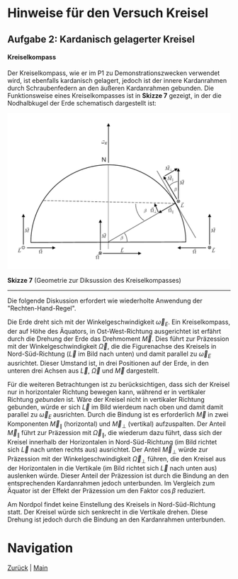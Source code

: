 # Hinweise für den Versuch Kreisel

## Aufgabe 2: Kardanisch gelagerter Kreisel

#### Kreiselkompass

Der Kreiselkompass, wie er im P1 zu Demonstrationszwecken verwendet wird, ist ebenfalls kardanisch gelagert, jedoch ist der innere Kardanrahmen durch Schraubenfedern an den äußeren Kardanrahmen gebunden. Die Funktionsweise eines Kreiselkompasses ist in **Skizze 7** gezeigt, in der die Nodhalbkugel der Erde schematisch dargestellt ist:

<img src="../figures/KreiselkompassSkizze.png" width="900" style="zoom:100%;" />

**Skizze 7** (Geometrie zur Diksussion des Kreiselkompasses)

---

Die folgende Diskussion erfordert wie wiederholte Anwendung der "Rechten-Hand-Regel". 

Die Erde dreht sich mit der Winkelgeschwindigkeit $\vec{\omega}_{E}$. Ein Kreiselkompass, der auf Höhe des Äquators, in Ost-West-Richtung ausgerichtet ist erfährt durch die Drehung der Erde das Drehmoment $\vec{M}$. Dies führt zur Präzession mit der Winkelgeschwindigkeit $\vec{\Omega}$, die die Figurenachse des Kreisels in Nord-Süd-Richtung ($\vec{L}$ im Bild nach unten) und damit parallel zu $\vec{\omega}_{E}$ ausrichtet. Dieser Umstand ist, in drei Positionen auf der Erde, in den unteren drei Achsen aus $\vec{L}$, $\vec{\Omega}$ und $\vec{M}$ dargestellt. 

Für die weiteren Betrachtungen ist zu berücksichtigen, dass sich der Kreisel nur in horizontaler Richtung bewegen kann, während er in vertikaler Richtung *gebunden* ist. Wäre der Kreisel nicht in vertikaler Richtung gebunden, würde er sich $\vec{L}$ im Bild wierdeum nach oben und damit damit parallel zu $\vec{\omega}_{E}$ ausrichten. Durch die Bindung ist es erforderlich $\vec{M}$ in zwei Komponenten $\vec{M}_{\parallel}$ (horizontal) und $\vec{M}_{\perp}$ (vertikal) aufzuspalten. Der Anteil $\vec{M}_{\parallel}$ führt zur Präzession mit $\vec{\Omega}_{\parallel}$, die wiederum dazu führt, dass sich der Kreisel innerhalb der Horizontalen in Nord-Süd-Richtung (im Bild richtet sich $\vec{L}$ nach unten rechts aus) ausrichtet. Der Anteil $\vec{M}_{\perp}$ würde zur Präzession mit der Winkelgeschwindigkeit $\vec{\Omega}_{\perp}$ führen, die den Kreisel aus der Horizontalen in die Vertikale (im Bild richtet sich $\vec{L}$ nach unten aus) auslenken würde. Dieser Anteil der Präzession ist durch die Bindung an den entsprechenden Kardanrahmen jedoch unterbunden. Im Vergleich zum Äquator ist der Effekt der Präzession um den Faktor $\cos\beta$ reduziert.  

Am Nordpol findet keine Einstellung des Kreisels in Nord-Süd-Richtung statt. Der Kreisel würde sich senkrecht in die Vertikale drehen. Diese Drehung ist jedoch durch die Bindung an den Kardanrahmen unterbunden. 

# Navigation

[Zurück](https://gitlab.kit.edu/kit/etp-lehre/p1-praktikum/students/-/blob/main/Kreisel/doc/Hinweise-Aufgabe-2.md) | [Main](https://gitlab.kit.edu/kit/etp-lehre/p1-praktikum/students/-/tree/main/Kreisel)
